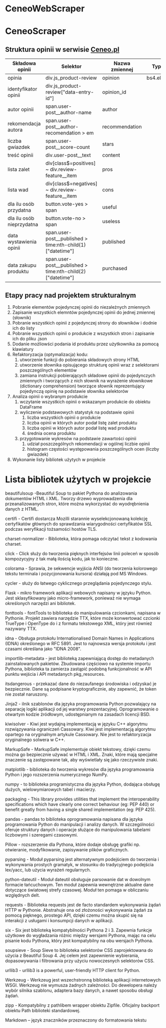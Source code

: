 # CeneoWebScraper
# CeneoScraper

## Struktura opinii w serwisie [Ceneo.pl](https://www.ceneo.pl/)

|Składowa opinii|Selektor|Nazwa zmiennej|Typ danych|
|---------------|--------|--------------|----------|
|opinia|div.js_product-review|opinion|bs4.element.Tag|
|identyfikator opinii|div.js_product-review\["data-entry-id"\]|opinion_id||
|autor opinii|span.user-post__author-name|author||
|rekomendacja autora|span.user-post__author-recomendation > em|recommendation||
|liczba gwiazdek|span.user-post__score-count|stars||
|treść opinii|div.user-post__text|content||
|lista zalet|div\[class$=positives\] ~ div.review-feature__item|pros||
|lista wad|div\[class$=negatives\] ~ div.review-feature__item|cons||
|dla ilu osób przydatna|button.vote-yes > span|useful||
|dla ilu osób nieprzydatna|button.vote-no > span|useless||
|data wystawienia opinii|span.user-post__published > time:nth-child(1)\["datetime"\]|published||
|data zakupu produktu|span.user-post__published > time:nth-child(2)\["datetime"\]|purchased||

## Etapy pracy nad projektem strukturalnym
1. Pobranie elementów pojedynczej opinii do niezależnych zmiennych
2. Zapisanie wszystkich elemntów pojedynczej opinii do jednej zmiennej \(słownik\)
3. Pobranie wszystkich opinii z pojedynczej strony do słowników i dodnie ich do listy
4. Pobranie wszystkich opinii o produkcie z wszystkich stron i zapisanie ich do pliku .json
5. Dodanie możliowści podania id produktu przez użytkownika za pomocą klawiatury
6. Refaktoryzacja \(optymalizacja\) kodu:
    1. utworzenie funkcji do pobierania składowych strony HTML
    2. utworzenie słownika opisującego strukturę opinii wraz z selektorami poszczególnych elementów
    3. zamiana instrukcji pobierających składowe opinii do pojedynczych zmiennych i tworzących z nich słownik na wyrażenie słownikowe \(dictionary comprehension\) tworzące słownik reprezentujący pojedynczą opinię na podstawie słownika selektorów
7. Analiza opinii o wybranym produkcie
    1. wczytanie wszystkich opinii o wskazanym produkcie do obiektu DataFrame
    2. wyliczenie podstawowych statystyk na podstawie opinii
        1. liczba wszystkich opinii o produkcie
        2. liczba opinii w których autor podał listę zalet produktu
        3. liczba opinii w których autor podał listę wad produktu
        4. średnia ocena produktu
    3. przygotowanie wykresów na podstawie zawartości opinii
        1. udział poszczególnych rekomendacji w ogólnej liczbie opinii
        2. histogram częstości występowania poszczególnych ocen (liczby gwiazdek)
8. Wykonanie listy bibliotek użytych w projekcie

# Lista bibliotek użytych w projekcie

beautifulsoup -Beautiful Soup to pakiet Pythona do analizowania dokumentów HTML i XML. Tworzy drzewo wyprowadzenia dla przeanalizowanych stron, które można wykorzystać do wyodrębnienia danych z HTML.

certifi - Certifi dostarcza Mozilli starannie wyselekcjonowaną kolekcję certyfikatów głównych do sprawdzania wiarygodności certyfikatów SSL podczas weryfikacji tożsamości hostów TLS.

charset-normalizer - Biblioteka, która pomaga odczytać tekst z kodowania charset.

click - Click służy do tworzenia pięknych interfejsów linii poleceń w sposób kompozycyjny z tak małą ilością kodu, jak to konieczne.

colorama - Sprawia, że sekwencje wyjścia ANSI (do tworzenia kolorowego tekstu terminala i pozycjonowania kursora) działają pod MS Windows.

cycler - służy do łatwego cyklicznego przeglądania pojedynczego stylu.

Flask - mikro framework aplikacji webowych napisany w języku Python. Jest sklasyfikowany jako micro-framework, ponieważ nie wymaga określonych narzędzi ani bibliotek.

fonttools - fontTools to biblioteka do manipulowania czcionkami, napisana w Pythonie. Projekt zawiera narzędzie TTX, które może konwertować czcionki TrueType i OpenType do i z formatu tekstowego XML, który jest również nazywany TTX.

idna - Obsługa protokołu Internationalised Domain Names in Applications (IDNA) określonego w RFC 5891. Jest to najnowsza wersja protokołu i jest czasami określana jako "IDNA 2008".

importlib-metadata - jest biblioteką zapewniającą dostęp do metadanych zainstalowanych pakietów. Zbudowana częściowo na systemie importu Pythona, biblioteka ta zamierza zastąpić podobną funkcjonalność w API punktu wejścia i API metadanych pkg_resources.

itsdangerous -  przekazać dane do niezaufanego środowiska i odzyskać je bezpiecznie. Dane są podpisane kryptograficznie, aby zapewnić, że token nie został naruszony.

Jinja2 - ilnik szablonów dla języka programowania Python pozwalający na separację logiki aplikacji od jej warstwy prezentacyjnej. Oprogramowanie o otwartym kodzie źródłowym, udostępnianym na zasadach licencji BSD. 

kiwisolver - Kiwi jest wydajną implementacją w języku C++ algorytmu rozwiązywania ograniczeń Cassowary. Kiwi jest implementacją algorytmu opartego na oryginalnym artykule Cassowary. Nie jest to refaktoryzacja oryginalnego solwera w C++.

MarkupSafe - MarkupSafe implementuje obiekt tekstowy, dzięki czemu można go bezpiecznie używać w HTML i XML. Znaki, które mają specjalne znaczenie są zastępowane tak, aby wyświetlały się jako rzeczywiste znaki.

matplotlib - biblioteka do tworzenia wykresów dla języka programowania Python i jego rozszerzenia numerycznego NumPy.

numpy - to biblioteka programistyczna dla języka Python, dodająca obsługę dużych, wielowymiarowych tabel i macierzy.

packaging - This library provides utilities that implement the interoperability specifications which have clearly one correct behaviour (eg: PEP 440) or benefit greatly from having a single shared implementation (eg: PEP 425).

pandas - pandas to biblioteka oprogramowania napisana dla języka programowania Python do manipulacji i analizy danych. W szczególności oferuje struktury danych i operacje służące do manipulowania tabelami liczbowymi i szeregami czasowymi.

Pillow - rozszerzenie dla Pythona, które dodaje obsługę grafiki np. otwieranie, modyfikowanie, zapisywanie plików graficznych.

pyparsing - Moduł pyparsing jest alternatywnym podejściem do tworzenia i wykonywania prostych gramatyk, w stosunku do tradycyjnego podejścia lex/yacc, lub użycia wyrażeń regularnych.

python-dateutil - Moduł dateutil obsługuje parsowanie dat w dowolnym formacie łańcuchowym. Ten moduł zapewnia wewnętrzne aktualne dane dotyczące światowej strefy czasowej. Moduł ten pomaga w obliczaniu względnych delt.

requests - Biblioteka requests jest de facto standardem wykonywania żądań HTTP w Pythonie. Abstrahuje ona od złożoności wykonywania żądań za pomocą pięknego, prostego API, dzięki czemu można skupić się na interakcji z usługami i konsumpcji danych w aplikacji.

six - Six jest biblioteką kompatybilności Pythona 2 i 3. Zapewnia funkcje użytkowe do wygładzania różnic między wersjami Pythona, mając na celu pisanie kodu Pythona, który jest kompatybilny na obu wersjach Pythona.

soupsieve - Soup Sieve to biblioteka selektorów CSS zaprojektowana do użycia z Beautiful Soup 4. Jej celem jest zapewnienie wybierania, dopasowywania i filtrowania przy użyciu nowoczesnych selektorów CSS.

urllib3 - urllib3 is a powerful, user-friendly HTTP client for Python. 

Werkzeug - Werkzeug jest wszechstronną biblioteką aplikacji internetowych WSGI. Werkzeug nie wymusza żadnych zależności. Do dewelopera należy wybór silnika szablonu, adaptera bazy danych, a nawet sposobu obsługi żądań.

zipp - Kompatybilny z pathlibem wrapper obiektu Zipfile. Oficjalny backport obiektu Path biblioteki standardowej.

Markdown – język znaczników przeznaczony do formatowania tekstu
